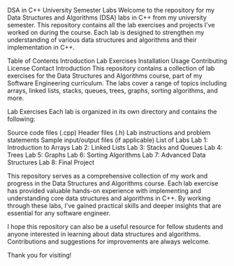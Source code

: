 DSA in C++ University Semester Labs
Welcome to the repository for my Data Structures and Algorithms (DSA) labs in C++ from my university semester. This repository contains all the lab exercises and projects I've worked on during the course. Each lab is designed to strengthen my understanding of various data structures and algorithms and their implementation in C++.

Table of Contents
Introduction
Lab Exercises
Installation
Usage
Contributing
License
Contact
Introduction
This repository contains a collection of lab exercises for the Data Structures and Algorithms course, part of my Software Engineering curriculum. The labs cover a range of topics including arrays, linked lists, stacks, queues, trees, graphs, sorting algorithms, and more.

Lab Exercises
Each lab is organized in its own directory and contains the following:

Source code files (.cpp)
Header files (.h)
Lab instructions and problem statements
Sample input/output files (if applicable)
List of Labs
Lab 1: Introduction to Arrays
Lab 2: Linked Lists
Lab 3: Stacks and Queues
Lab 4: Trees
Lab 5: Graphs
Lab 6: Sorting Algorithms
Lab 7: Advanced Data Structures
Lab 8: Final Project

This repository serves as a comprehensive collection of my work and progress in the Data Structures and Algorithms course. Each lab exercise has provided valuable hands-on experience with implementing and understanding core data structures and algorithms in C++. By working through these labs, I've gained practical skills and deeper insights that are essential for any software engineer.

I hope this repository can also be a useful resource for fellow students and anyone interested in learning about data structures and algorithms. Contributions and suggestions for improvements are always welcome.

Thank you for visiting!
